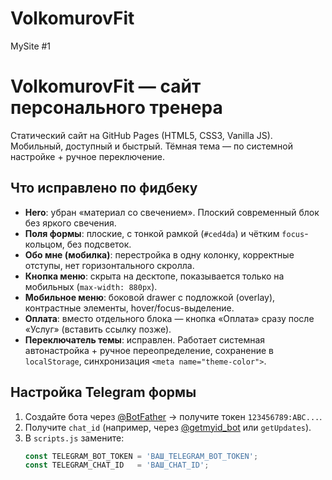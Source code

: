 # VolkomurovFit
MySite #1
# VolkomurovFit — сайт персонального тренера

Статический сайт на GitHub Pages (HTML5, CSS3, Vanilla JS).  
Мобильный, доступный и быстрый. Тёмная тема — по системной настройке + ручное переключение.

## Что исправлено по фидбеку
- **Hero**: убран «материал со свечением». Плоский современный блок без яркого свечения.
- **Поля формы**: плоские, с тонкой рамкой (`#ced4da`) и чётким `focus`-кольцом, без подсветок.
- **Обо мне (мобилка)**: перестройка в одну колонку, корректные отступы, нет горизонтального скролла.
- **Кнопка меню**: скрыта на десктопе, показывается только на мобильных (`max-width: 880px`).
- **Мобильное меню**: боковой drawer с подложкой (overlay), контрастные элементы, hover/focus-выделение.
- **Оплата**: вместо отдельного блока — кнопка «Оплата» сразу после «Услуг» (вставить ссылку позже).
- **Переключатель темы**: исправлен. Работает системная автонастройка + ручное переопределение, сохранение в `localStorage`, синхронизация `<meta name="theme-color">`.

## Настройка Telegram формы
1. Создайте бота через [@BotFather](https://t.me/BotFather) → получите токен `123456789:ABC...`.
2. Получите `chat_id` (например, через [@getmyid_bot](https://t.me/getmyid_bot) или `getUpdates`).
3. В `scripts.js` замените:
   ```js
   const TELEGRAM_BOT_TOKEN = 'ВАШ_TELEGRAM_BOT_TOKEN';
   const TELEGRAM_CHAT_ID   = 'ВАШ_CHAT_ID';
